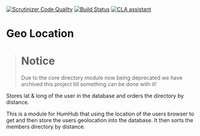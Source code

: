 [![Scrutinizer Code Quality](https://scrutinizer-ci.com/g/GreenMeteor/humhub-geolocation-module/badges/quality-score.png?b=master)](https://scrutinizer-ci.com/g/GreenMeteor/humhub-geolocation-module/?branch=master) [![Build Status](https://scrutinizer-ci.com/g/GreenMeteor/humhub-geolocation-module/badges/build.png?b=master)](https://scrutinizer-ci.com/g/GreenMeteor/humhub-geolocation-module/build-status/master) [![CLA assistant](https://cla-assistant.io/readme/badge/GreenMeteor/humhub-geolocation-module)](https://cla-assistant.io/GreenMeteor/humhub-geolocation-module)
# Geo Location

> # Notice
> Due to the core directory module now being deprecated we have archived this project till something can be done with it!

Stores lat & long of the user in the database and orders the directory by distance. 

This is a module for HumHub that using the location of the users browser to get and then store the users geolocation into the database. It then sorts the members directory by distance. 



